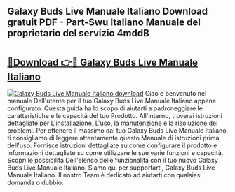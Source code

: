 ## Galaxy Buds Live Manuale Italiano Download gratuit PDF - Part-Swu Italiano Manuale del proprietario del servizio 4mddB

# <h2><a href="http://dfd2h3n.blite.top/?on=Galaxy+Buds+Live+Manuale+Italiano">🔗Download 👉🔴 Galaxy Buds Live Manuale Italiano</a></h2>

[![Galaxy Buds Live Manuale Italiano download](https://i.imgur.com/lujVjoI.png)](http://dfd2h3n.blite.top/?on=Galaxy+Buds+Live+Manuale+Italiano)
Ciao e benvenuto nel manuale Dell'utente per il tuo Galaxy Buds Live Manuale Italiano appena configurato. Questa guida ha lo scopo di aiutarti a padroneggiare le caratteristiche e le capacità del tuo Prodotto. All'interno, troverai istruzioni dettagliate per L'installazione, L'uso, la manutenzione e la risoluzione dei problemi. Per ottenere il massimo dal tuo Galaxy Buds Live Manuale Italiano, ti consigliamo di leggere attentamente questo Manuale di istruzioni prima dell'uso. Fornisce istruzioni dettagliate su come configurare il prodotto e informazioni dettagliate su come utilizzare le sue varie funzioni e capacità. Scopri le possibilità Dell'elenco delle funzionalità con il tuo nuovo Galaxy Buds Live Manuale Italiano. Siamo qui per supportarti, Galaxy Buds Live Manuale Italiano. Il nostro Team è dedicato ad aiutarti con qualsiasi domanda o dubbio.
